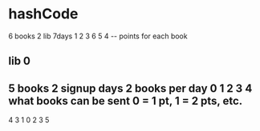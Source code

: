 # hashCode
6 books 2 lib 7days
1 2 3 6 5 4 -- points for each book 

lib 0
-------
5 books 2 signup days 2 books per day
0 1 2 3 4 what books can be sent 0 = 1 pt, 1 = 2 pts, etc.
------
4 3 1
0 2 3 5

